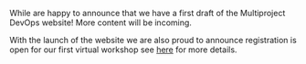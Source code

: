 While are happy to announce that we have a first draft of the 
Multiproject DevOps website! More content will be incoming.

With the launch of the website we are also proud to announce registration 
is open for our first virtual workshop see [here](/workshop_reports/virtual_workshop1) for more details.